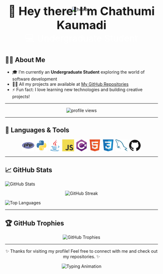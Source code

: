 <p align="center">
  <img src="https://capsule-render.vercel.app/api?type=slice&color=0:12c2e9,50:c471ed,100:f64f59&height=230&section=header&text=Chathumi%20Kaumadi&fontSize=48&fontColor=fff&animation=scaleIn" alt="header"/>
</p>

<!-- Greeting Section -->
<div align="center" style="margin-top: -40px;">
  <span style="font-size:38px; font-weight:bold;">👋 Hey there! I'm Chathumi Kaumadi</span>
  <br>
  <span style="font-size:30px; color:#ffffff;">💻 Undergraduate Student</span>
</div>



## 🙋‍♀️ About Me  


- 🎓 I’m currently an **Undergraduate Student** exploring the world of software development  
- 👨‍💻 All my projects are available at [My GitHub Repositories](https://github.com/Chathu234-sys)   
- ⚡ Fun fact: I love learning new technologies and building creative projects!  


---


<p align="center"> 
  <img src="https://komarev.com/ghpvc/?username=Chathu234-sys&label=Profile%20Views&color=9A2FFF&style=for-the-badge" alt="profile views" /> 
</p>


---

## 🚀 Languages & Tools  
<p align="center">
  <img src="https://raw.githubusercontent.com/devicons/devicon/master/icons/php/php-original.svg" alt="PHP" width="40" height="40"/> 
  <img src="https://raw.githubusercontent.com/devicons/devicon/master/icons/python/python-original.svg" alt="Python" width="40" height="40"/> 
  <img src="https://raw.githubusercontent.com/devicons/devicon/master/icons/java/java-original.svg" alt="Java" width="40" height="40"/> 
  <img src="https://raw.githubusercontent.com/devicons/devicon/master/icons/javascript/javascript-original.svg" alt="JavaScript" width="40" height="40"/> 
  <img src="https://raw.githubusercontent.com/devicons/devicon/master/icons/csharp/csharp-original.svg" alt="C#" width="40" height="40"/> 
  <img src="https://raw.githubusercontent.com/devicons/devicon/master/icons/html5/html5-original.svg" alt="HTML5" width="40" height="40"/> 
  <img src="https://raw.githubusercontent.com/devicons/devicon/master/icons/css3/css3-original.svg" alt="CSS3" width="40" height="40"/> 
  <img src="https://raw.githubusercontent.com/devicons/devicon/master/icons/mysql/mysql-original.svg" alt="MySQL" width="40" height="40"/> 
  <img src="https://raw.githubusercontent.com/devicons/devicon/master/icons/github/github-original.svg" alt="GitHub" width="40" height="40"/> 
</p>  


---

## 📈 GitHub Stats  
<!-- Left aligned -->
<p align="left">
  <img src="https://github-readme-stats.vercel.app/api?username=Chathu234-sys&show_icons=true&theme=tokyonight" alt="GitHub Stats" />
</p>

<!-- Center aligned -->
<p align="center">
  <img src="https://github-readme-streak-stats.herokuapp.com/?user=Chathu234-sys&theme=tokyonight" alt="GitHub Streak" />
</p>

<!-- Right aligned -->
<p align="left">
  <img src="https://github-readme-stats.vercel.app/api/top-langs/?username=Chathu234-sys&layout=compact&theme=tokyonight" alt="Top Languages" />
</p>

---

## 🏆 GitHub Trophies  
<p align="center">
  <img src="https://github-profile-trophy.vercel.app/?username=Chathu234-sys&theme=tokyonight&margin-w=10&margin-h=10&title=Commits,Repositories,Stars,MultiLanguage" alt="GitHub Trophies" />
</p>

---

<p align="center">
  ✨ Thanks for visiting my profile! Feel free to connect with me and check out my repositories. ✨
</p>

<p align="center">
  <img src="https://readme-typing-svg.herokuapp.com?font=Fira+Code&size=22&pause=1000&color=9A2FFF&center=true&vCenter=true&width=600&lines=Happy+Coding!+👩‍💻;Keep+Learning+and+Building+🚀;Let's+Connect+on+GitHub!+💜" alt="Typing Animation" />
</p>

